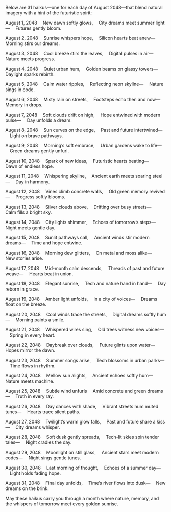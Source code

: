 Below are 31 haikus—one for each day of August 2048—that blend natural imagery with a hint of the futuristic spirit:

August 1, 2048
 New dawn softly glows,
 City dreams meet summer light—
 Futures gently bloom.

August 2, 2048
 Sunrise whispers hope,
 Silicon hearts beat anew—
 Morning stirs our dreams.

August 3, 2048
 Cool breeze stirs the leaves,
 Digital pulses in air—
 Nature meets progress.

August 4, 2048
 Quiet urban hum,
 Golden beams on glassy towers—
 Daylight sparks rebirth.

August 5, 2048
 Calm water ripples,
 Reflecting neon skyline—
 Nature sings in code.

August 6, 2048
 Misty rain on streets,
 Footsteps echo then and now—
 Memory in drops.

August 7, 2048
 Soft clouds drift on high,
 Hope entwined with modern pulse—
 Day unfolds a dream.

August 8, 2048
 Sun curves on the edge,
 Past and future intertwined—
 Light on brave pathways.

August 9, 2048
 Morning’s soft embrace,
 Urban gardens wake to life—
 Green dreams gently unfurl.

August 10, 2048
 Spark of new ideas,
 Futuristic hearts beating—
 Dawn of endless hope.

August 11, 2048
 Whispering skyline,
 Ancient earth meets soaring steel—
 Day in harmony.

August 12, 2048
 Vines climb concrete walls,
 Old green memory revived—
 Progress softly blooms.

August 13, 2048
 Silver clouds above,
 Drifting over busy streets—
 Calm fills a bright sky.

August 14, 2048
 City lights shimmer,
 Echoes of tomorrow’s steps—
 Night meets gentle day.

August 15, 2048
 Sunlit pathways call,
 Ancient winds stir modern dreams—
 Time and hope entwine.

August 16, 2048
 Morning dew glitters,
 On metal and moss alike—
 New stories arise.

August 17, 2048
 Mid-month calm descends,
 Threads of past and future weave—
 Hearts beat in union.

August 18, 2048
 Elegant sunrise,
 Tech and nature hand in hand—
 Day reborn in grace.

August 19, 2048
 Amber light unfolds,
 In a city of voices—
 Dreams float on the breeze.

August 20, 2048
 Cool winds trace the streets,
 Digital dreams softly hum—
 Morning paints a smile.

August 21, 2048
 Whispered wires sing,
 Old trees witness new voices—
 Spring in every heart.

August 22, 2048
 Daybreak over clouds,
 Future glints upon water—
 Hopes mirror the dawn.

August 23, 2048
 Summer songs arise,
 Tech blossoms in urban parks—
 Time flows in rhythm.

August 24, 2048
 Mellow sun alights,
 Ancient echoes softly hum—
 Nature meets machine.

August 25, 2048
 Subtle wind unfurls
 Amid concrete and green dreams—
 Truth in every ray.

August 26, 2048
 Day dances with shade,
 Vibrant streets hum muted tunes—
 Hearts trace silent paths.

August 27, 2048
 Twilight’s warm glow falls,
 Past and future share a kiss—
 City dreams whisper.

August 28, 2048
 Soft dusk gently spreads,
 Tech-lit skies spin tender tales—
 Night cradles the day.

August 29, 2048
 Moonlight on still glass,
 Ancient stars meet modern codes—
 Night sings gentle tunes.

August 30, 2048
 Last morning of thought,
 Echoes of a summer day—
 Light holds fading hope.

August 31, 2048
 Final day unfolds,
 Time’s river flows into dusk—
 New dreams on the brink.

May these haikus carry you through a month where nature, memory, and the whispers of tomorrow meet every golden sunrise.
